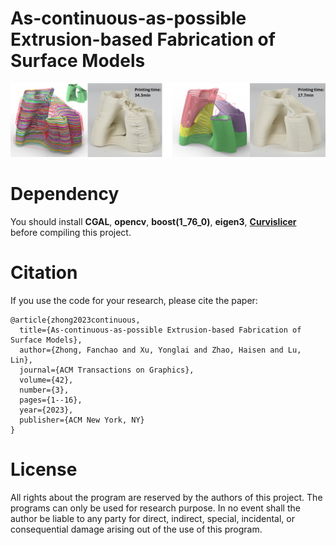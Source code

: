 # As-continuous-as-possible Extrusion-based Fabrication of Surface Models
![.](/teaser.png)

# Dependency
You should install **CGAL**, **opencv**, **boost(1_76_0)**, **eigen3**, [**Curvislicer**](https://github.com/mfx-inria/curvislicer) before compiling this project.

# Citation
If you use the code for your research, please cite the paper:
```
@article{zhong2023continuous,
  title={As-continuous-as-possible Extrusion-based Fabrication of Surface Models},
  author={Zhong, Fanchao and Xu, Yonglai and Zhao, Haisen and Lu, Lin},
  journal={ACM Transactions on Graphics},
  volume={42},
  number={3},
  pages={1--16},
  year={2023},
  publisher={ACM New York, NY}
}
```

# License
All rights about the program are reserved by the authors of this project. The programs can only be used for research purpose. In no event shall the author be liable to any party for direct, indirect, special, incidental, or consequential damage arising out of the use of this program.
